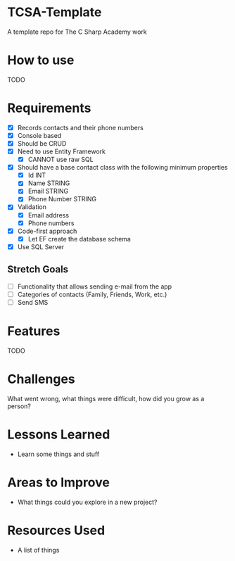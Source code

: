 # TCSA-Template
A template repo for The C Sharp Academy work

# How to use

TODO

# Requirements

- [X] Records contacts and their phone numbers
- [X] Console based
- [X] Should be CRUD
- [X] Need to use Entity Framework
  - [X] CANNOT use raw SQL
- [X] Should have a base contact class with the following minimum properties
  - [X] Id INT
  - [X] Name STRING
  - [X] Email STRING
  - [X] Phone Number STRING
- [X] Validation
  - [X] Email address
  - [X] Phone numbers
- [X] Code-first approach
  - [X] Let EF create the database schema
- [X] Use SQL Server

## Stretch Goals

- [ ] Functionality that allows sending e-mail from the app
- [ ] Categories of contacts (Family, Friends, Work, etc.)
- [ ] Send SMS

# Features

TODO

# Challenges

What went wrong, what things were difficult, how did you grow as a person?

# Lessons Learned

- Learn some things and stuff

# Areas to Improve

- What things could you explore in a new project?

# Resources Used

- A list of things
